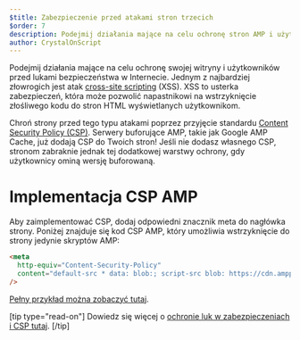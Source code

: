 ```yaml
---
$title: Zabezpieczenie przed atakami stron trzecich
$order: 7
description: Podejmij działania mające na celu ochronę stron AMP i użytkowników przed lukami w zabezpieczeniach w Internecie
author: CrystalOnScript
---
```


Podejmij działania mające na celu ochronę swojej witryny i użytkowników przed lukami bezpieczeństwa w Internecie. Jednym z najbardziej złowrogich jest atak [cross-site scripting](https://www.google.com/about/appsecurity/learning/xss/) (XSS). XSS to usterka zabezpieczeń, która może pozwolić napastnikowi na wstrzyknięcie złośliwego kodu do stron HTML wyświetlanych użytkownikom.

Chroń strony przed tego typu atakami poprzez przyjęcie standardu [Content Security Policy (CSP)](https://csp.withgoogle.com/docs/index.html). Serwery buforujące AMP, takie jak Google AMP Cache, już dodają CSP do Twoich stron! Jeśli nie dodasz własnego CSP, stronom zabraknie jednak tej dodatkowej warstwy ochrony, gdy użytkownicy ominą wersję buforowaną.

# Implementacja CSP AMP

Aby zaimplementować CSP, dodaj odpowiedni znacznik meta do nagłówka strony. Poniżej znajduje się kod CSP AMP, który umożliwia wstrzyknięcie do strony jedynie skryptów AMP:

```html
<meta
  http-equiv="Content-Security-Policy"
  content="default-src * data: blob:; script-src blob: https://cdn.ampproject.org/v0.js https://cdn.ampproject.org/v0/ https://cdn.ampproject.org/viewer/ https://cdn.ampproject.org/rtv/; object-src 'none'; style-src 'unsafe-inline' https://cdn.ampproject.org/rtv/ https://cdn.materialdesignicons.com https://cloud.typography.com https://fast.fonts.net https://fonts.googleapis.com https://maxcdn.bootstrapcdn.com https://p.typekit.net https://use.fontawesome.com https://use.typekit.net; report-uri https://csp-collector.appspot.com/csp/amp"
/>
```

[Pełny przykład można zobaczyć tutaj](https://github.com/ampproject/amphtml/blob/master/examples/csp.amp.html).

[tip type="read-on"] Dowiedz się więcej o [ochronie luk w zabezpieczeniach i CSP tutaj](https://developer.mozilla.org/en-US/docs/Web/HTTP/CSP). [/tip]
